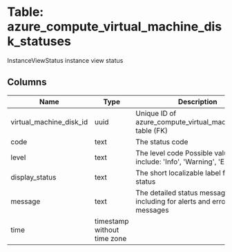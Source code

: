 
# Table: azure_compute_virtual_machine_disk_statuses
InstanceViewStatus instance view status
## Columns
| Name        | Type           | Description  |
| ------------- | ------------- | -----  |
|virtual_machine_disk_id|uuid|Unique ID of azure_compute_virtual_machine_disks table (FK)|
|code|text|The status code|
|level|text|The level code Possible values include: 'Info', 'Warning', 'Error'|
|display_status|text|The short localizable label for the status|
|message|text|The detailed status message, including for alerts and error messages|
|time|timestamp without time zone||
